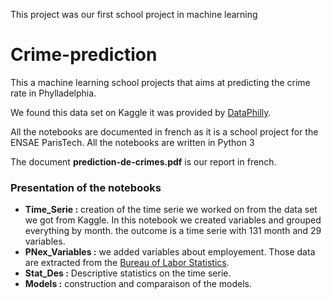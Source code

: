 This project was our first school project in machine learning

# Crime-prediction

This a machine learning school projects that aims at predicting the crime rate in Phylladelphia.

We found this data set on Kaggle it was provided by <a href="https://www.opendataphilly.org/">DataPhilly</a>.

All the notebooks are documented in french as it is a school project for the ENSAE ParisTech.
All the notebooks are written in Python 3

The document <b>prediction-de-crimes.pdf</b> is our report in french.

### Presentation of the notebooks 

<ul>
  <li><b>Time_Serie :</b> creation of the time serie we worked on from the data set we got from Kaggle. In this notebook we created variables and grouped everything by month. the outcome is a time serie with 131 month and 29 variables.</li>
  <li><b>PNex_Variables :</b> we added variables about employement. Those data are extracted from the <a href="https://www.bls.gov/eag/eag.pa_philadelphia_co.htm">Bureau of Labor Statistics</a>.</li>
  <li><b>Stat_Des :</b> Descriptive statistics on the time serie. </li>
  <li><b>Models :</b> construction and comparaison of the models.</li>
</ul>

